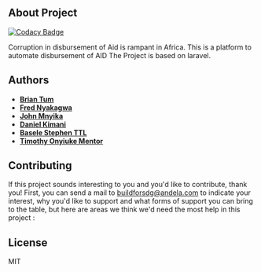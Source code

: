 
## About Project

[![Codacy Badge](https://api.codacy.com/project/badge/Grade/a002ef4aa50a4d029334e8fac94686c7)](https://app.codacy.com/gh/BuildForSDG/Team-153-Product?utm_source=github.com&utm_medium=referral&utm_content=BuildForSDG/Team-153-Product&utm_campaign=Badge_Grade_Settings)

Corruption in disbursement of Aid is rampant in Africa. This is a platform to automate disbursement of AID
The Project is based on laravel.

## Authors 
- **[Brian Tum](https://github.com/BrianTum)**
- **[Fred Nyakagwa](https://github.com/nyakagwafred)**
- **[John Mnyika](https://github.com/JohnMnyika)**
- **[Daniel Kimani](https://github.com/suhade)**
- **[Basele Stephen TTL](https://github.com/Basele)**
- **[Timothy Onyiuke Mentor](https://github.com/timolinn)**

##

## Contributing

If this project sounds interesting to you and you'd like to contribute, thank you! First, you can send a mail to buildforsdg@andela.com to indicate your interest, why you'd like to support and what forms of support you can bring to the table, but here are areas we think we'd need the most help in this project :

## License

MIT
